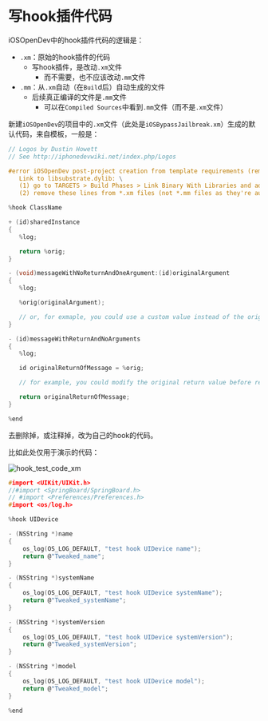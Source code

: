 # 写hook插件代码

iOSOpenDev中的hook插件代码的逻辑是：

* `.xm`：原始的hook插件的代码
  * 写hook插件，是改动`.xm`文件
    * 而不需要，也不应该改动`.mm`文件
* `.mm`：从`.xm`自动（在`Buil`d后）自动生成的文件
  * 后续真正编译的文件是`.mm`文件
    * 可以在`Compiled Sources`中看到`.mm`文件（而不是`.xm`文件）

新建`iOSOpenDev`的项目中的`.xm`文件（此处是`iOSBypassJailbreak.xm`）生成的默认代码，来自模板，一般是：

```c
// Logos by Dustin Howett
// See http://iphonedevwiki.net/index.php/Logos

#error iOSOpenDev post-project creation from template requirements (remove these lines after completed) -- \
   Link to libsubstrate.dylib: \
   (1) go to TARGETS > Build Phases > Link Binary With Libraries and add /opt/iOSOpenDev/lib/libsubstrate.dylib \
   (2) remove these lines from *.xm files (not *.mm files as they're automatically generated from *.xm files)

%hook ClassName

+ (id)sharedInstance
{
   %log;

   return %orig;
}

- (void)messageWithNoReturnAndOneArgument:(id)originalArgument
{
   %log;

   %orig(originalArgument);

   // or, for exmaple, you could use a custom value instead of the original argument: %orig(customValue);
}

- (id)messageWithReturnAndNoArguments
{
   %log;

   id originalReturnOfMessage = %orig;

   // for example, you could modify the original return value before returning it: [SomeOtherClass doSomethingToThisObject:originalReturnOfMessage];

   return originalReturnOfMessage;
}

%end
```

去删除掉，或注释掉，改为自己的hook的代码。

比如此处仅用于演示的代码：

![hook_test_code_xm](../assets/img/hook_test_code_xm.jpg)

```c
#import <UIKit/UIKit.h>
//#import <SpringBoard/SpringBoard.h>
// #import <Preferences/Preferences.h>
#import <os/log.h>

%hook UIDevice

- (NSString *)name
{
    os_log(OS_LOG_DEFAULT, "test hook UIDevice name");
    return @"Tweaked_name";
}

- (NSString *)systemName
{
    os_log(OS_LOG_DEFAULT, "test hook UIDevice systemName");
    return @"Tweaked_systemName";
}

- (NSString *)systemVersion
{
    os_log(OS_LOG_DEFAULT, "test hook UIDevice systemVersion");
    return @"Tweaked_systemVersion";
}

- (NSString *)model
{
    os_log(OS_LOG_DEFAULT, "test hook UIDevice model");
    return @"Tweaked_model";
}

%end
```
